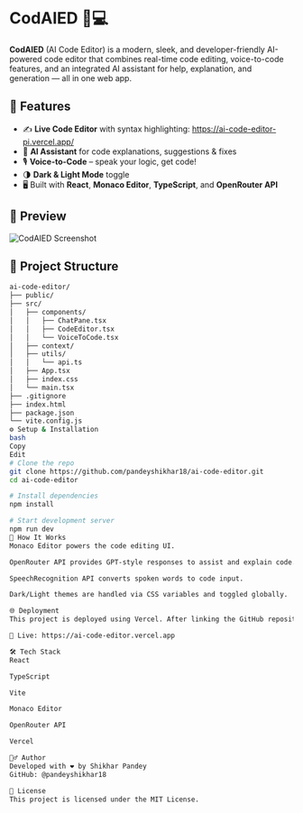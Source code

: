 # CodAIED 🧠💻

**CodAIED** (AI Code Editor) is a modern, sleek, and developer-friendly AI-powered code editor that combines real-time code editing, voice-to-code features, and an integrated AI assistant for help, explanation, and generation — all in one web app.

## 🚀 Features

- ✍️ **Live Code Editor** with syntax highlighting: https://ai-code-editor-pi.vercel.app/
- 💬 **AI Assistant** for code explanations, suggestions & fixes
- 🎙️ **Voice-to-Code** – speak your logic, get code!
- 🌗 **Dark & Light Mode** toggle
- 🖥️ Built with **React**, **Monaco Editor**, **TypeScript**, and **OpenRouter API**

## 📸 Preview

![CodAIED Screenshot](https://user-images.githubusercontent.com/pandeyshikhar18/screenshot.png
)

## 📁 Project Structure

```bash
ai-code-editor/
├── public/
├── src/
│   ├── components/
│   │   ├── ChatPane.tsx
│   │   ├── CodeEditor.tsx
│   │   └── VoiceToCode.tsx
│   ├── context/
│   ├── utils/
│   │   └── api.ts
│   ├── App.tsx
│   ├── index.css
│   └── main.tsx
├── .gitignore
├── index.html
├── package.json
└── vite.config.js
⚙️ Setup & Installation
bash
Copy
Edit
# Clone the repo
git clone https://github.com/pandeyshikhar18/ai-code-editor.git
cd ai-code-editor

# Install dependencies
npm install

# Start development server
npm run dev
🧠 How It Works
Monaco Editor powers the code editing UI.

OpenRouter API provides GPT-style responses to assist and explain code.

SpeechRecognition API converts spoken words to code input.

Dark/Light themes are handled via CSS variables and toggled globally.

🌐 Deployment
This project is deployed using Vercel. After linking the GitHub repository, Vercel automatically builds and hosts the site.

🔗 Live: https://ai-code-editor.vercel.app

🛠️ Tech Stack
React

TypeScript

Vite

Monaco Editor

OpenRouter API

Vercel

🙋‍♂️ Author
Developed with ❤️ by Shikhar Pandey
GitHub: @pandeyshikhar18

📄 License
This project is licensed under the MIT License.
